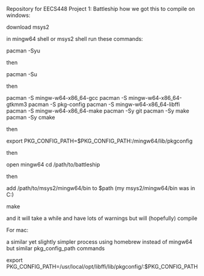 Repository for EECS448 Project 1: Battleship
how we got this to compile on windows:

download msys2 

in mingw64 shell or msys2 shell run these commands:

pacman -Syu

then

pacman -Su

then

pacman -S mingw-w64-x86_64-gcc
pacman -S mingw-w64-x86_64-gtkmm3
pacman -S pkg-config
pacman -S mingw-w64-x86_64-libffi
pacman -S mingw-w64-x86_64-make
pacman -Sy git
pacman -Sy make
pacman -Sy cmake

then

export PKG_CONFIG_PATH=$PKG_CONFIG_PATH:/mingw64/lib/pkgconfig

then

open mingw64
cd /path/to/battleship

then

add /path/to/msys2/mingw64/bin to $path (my msys2/mingw64/bin was in C:\)

make

and it will take a while and have lots of warnings but will (hopefully) compile

For mac:

a similar yet slightly simpler process using homebrew instead of mingw64
but similar pkg_config_path commands

export PKG_CONFIG_PATH=/usr/local/opt/libffi/lib/pkgconfig/:$PKG_CONFIG_PATH
